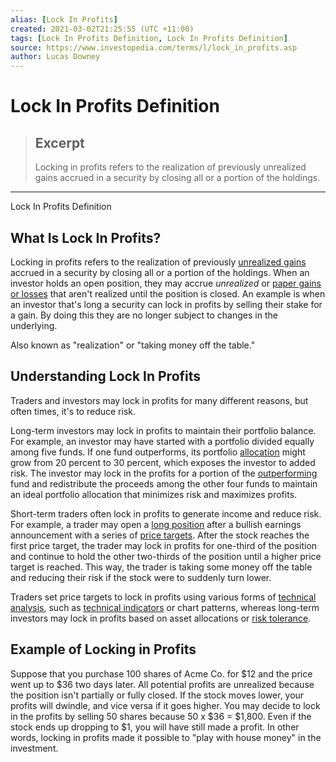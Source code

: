 ```yaml
---
alias: [Lock In Profits]
created: 2021-03-02T21:25:55 (UTC +11:00)
tags: [Lock In Profits Definition, Lock In Profits Definition]
source: https://www.investopedia.com/terms/l/lock_in_profits.asp
author: Lucas Downey
---
```


# Lock In Profits Definition

> ## Excerpt
> Locking in profits refers to the realization of previously unrealized gains accrued in a security by closing all or a portion of the holdings.

---

Lock In Profits Definition
## What Is Lock In Profits?

Locking in profits refers to the realization of previously [unrealized gains](https://www.investopedia.com/terms/u/unrealizedgain.asp) accrued in a security by closing all or a portion of the holdings. When an investor holds an open position, they may accrue _unrealized_ or [paper gains or losses](https://www.investopedia.com/terms/p/paperprofitorloss.asp) that aren't realized until the position is closed. An example is when an investor that's long a security can lock in profits by selling their stake for a gain. By doing this they are no longer subject to changes in the underlying.

Also known as "realization" or "taking money off the table."

## Understanding Lock In Profits

Traders and investors may lock in profits for many different reasons, but often times, it's to reduce risk. 

Long-term investors may lock in profits to maintain their portfolio balance. For example, an investor may have started with a portfolio divided equally among five funds. If one fund outperforms, its portfolio [allocation](https://www.investopedia.com/terms/a/assetallocation.asp) might grow from 20 percent to 30 percent, which exposes the investor to added risk. The investor may lock in the profits for a portion of the [outperforming](https://www.investopedia.com/terms/o/outperform.asp) fund and redistribute the proceeds among the other four funds to maintain an ideal portfolio allocation that minimizes risk and maximizes profits.

Short-term traders often lock in profits to generate income and reduce risk. For example, a trader may open a [long position](https://www.investopedia.com/terms/l/long.asp) after a bullish earnings announcement with a series of [price targets](https://www.investopedia.com/terms/p/pricetarget.asp). After the stock reaches the first price target, the trader may lock in profits for one-third of the position and continue to hold the other two-thirds of the position until a higher price target is reached. This way, the trader is taking some money off the table and reducing their risk if the stock were to suddenly turn lower.

Traders set price targets to lock in profits using various forms of [technical analysis](https://www.investopedia.com/terms/t/technicalanalysis.asp), such as [technical indicators](https://www.investopedia.com/terms/t/technicalindicator.asp) or chart patterns, whereas long-term investors may lock in profits based on asset allocations or [risk tolerance](https://www.investopedia.com/terms/r/risktolerance.asp).

## Example of Locking in Profits

Suppose that you purchase 100 shares of Acme Co. for $12 and the price went up to $36 two days later. All potential profits are unrealized because the position isn't partially or fully closed. If the stock moves lower, your profits will dwindle, and vice versa if it goes higher. You may decide to lock in the profits by selling 50 shares because 50 x $36 = $1,800. Even if the stock ends up dropping to $1, you will have still made a profit. In other words, locking in profits made it possible to "play with house money" in the investment.

